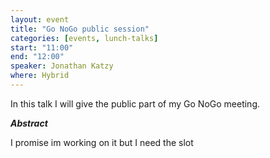 ```yaml
---
layout: event
title: "Go NoGo public session"
categories: [events, lunch-talks]
start: "11:00"
end: "12:00"
speaker: Jonathan Katzy
where: Hybrid
---
```

In this talk I will give the public part of my Go NoGo meeting.

***Abstract***

I promise im working on it but I need the slot